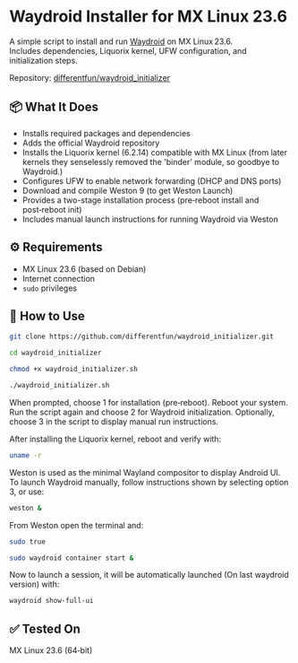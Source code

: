 # Waydroid Installer for MX Linux 23.6

A simple script to install and run [Waydroid](https://waydro.id) on MX Linux 23.6.  
Includes dependencies, Liquorix kernel, UFW configuration, and initialization steps.

Repository: [differentfun/waydroid_initializer](https://github.com/differentfun/waydroid_initializer)

## 📦 What It Does

- Installs required packages and dependencies  
- Adds the official Waydroid repository  
- Installs the Liquorix kernel (6.2.14) compatible with MX Linux (from later kernels they senselessly removed the 'binder' module, so goodbye to Waydroid.) 
- Configures UFW to enable network forwarding (DHCP and DNS ports)
- Download and compile Weston 9 (to get Weston Launch)
- Provides a two-stage installation process (pre‑reboot install and post‑reboot init)  
- Includes manual launch instructions for running Waydroid via Weston

## ⚙️ Requirements

- MX Linux 23.6 (based on Debian)  
- Internet connection  
- `sudo` privileges

## 🚀 How to Use

```bash
git clone https://github.com/differentfun/waydroid_initializer.git
```
```bash
cd waydroid_initializer
```
```bash
chmod +x waydroid_initializer.sh
```
```bash
./waydroid_initializer.sh
```

When prompted, choose 1 for installation (pre‑reboot).
Reboot your system.
Run the script again and choose 2 for Waydroid initialization.
Optionally, choose 3 in the script to display manual run instructions.

After installing the Liquorix kernel, reboot and verify with:
```bash
uname -r
```

Weston is used as the minimal Wayland compositor to display Android UI.
To launch Waydroid manually, follow instructions shown by selecting option 3, or use:

```bash
weston &
```

From Weston open the terminal and: 
```bash
sudo true
```
```bash
sudo waydroid container start &
```
Now to launch a session, it will be automatically launched (On last waydroid version) with:
```bash
waydroid show-full-ui
```

## ✅ Tested On
MX Linux 23.6 (64‑bit)

